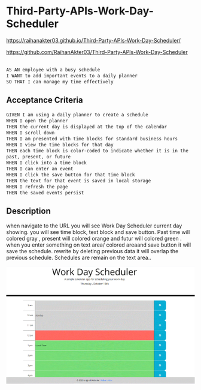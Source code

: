 
# Third-Party-APIs-Work-Day-Scheduler
https://raihanakter03.github.io/Third-Party-APIs-Work-Day-Scheduler/



https://github.com/RaihanAkter03/Third-Party-APIs-Work-Day-Scheduler
```

AS AN employee with a busy schedule
I WANT to add important events to a daily planner
SO THAT I can manage my time effectively
```

## Acceptance Criteria

```
GIVEN I am using a daily planner to create a schedule
WHEN I open the planner
THEN the current day is displayed at the top of the calendar
WHEN I scroll down
THEN I am presented with time blocks for standard business hours
WHEN I view the time blocks for that day
THEN each time block is color-coded to indicate whether it is in the past, present, or future
WHEN I click into a time block
THEN I can enter an event
WHEN I click the save button for that time block
THEN the text for that event is saved in local storage
WHEN I refresh the page
THEN the saved events persist
```
## Description
when navigate to the URL you will see Work Day Scheduler current day showing.
you will see time block, text block and save button.
Past time will colored gray , present will colored orange and futur will colored green . 
when you enter something on text area/ colored areaand save button it will save the schedule. 
rewrite by deleting previous data it will overlap the previous schedule.
Schedules are remain on the text area..


![Assets](./Assets/app.gif)